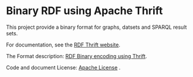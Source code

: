 Binary RDF using Apache Thrift
==========

This project provide a binary format for graphs, datsets and SPARQL result sets.  

For documentation, see the [RDF Thrift website](http://afs.github.io/rdf-thrift/).

The Format description: 
[RDF Binary encoding using Thrift](http://afs.github.io/rdf-thrift/rdf-binary-thrift.html).

Code and document License: [Apache License](LICENSE) .
